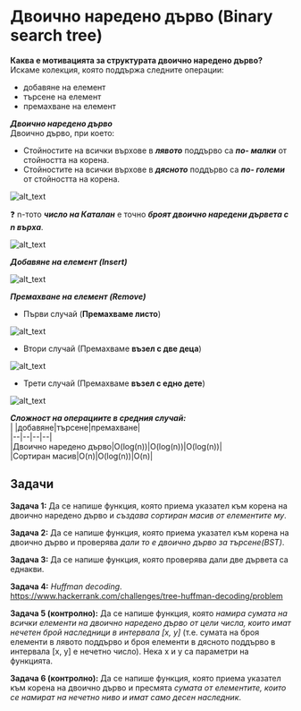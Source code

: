 # Двоично наредено дърво (Binary search tree)

**Каква е мотивацията за структурата двоично наредено дърво?**  
Искаме колекция, която поддържа следните операции:  
- добавяне на елемент  
- търсене на елемент  
- премахване на елемент  

***Двоично наредено дърво***  
Двоично дърво, при което:  
- Стойностите на всички върхове в ***лявото*** поддърво са ***по- малки*** от стойността на корена.  
- Стойностите на всички върхове в ***дясното*** поддърво са ***по- големи*** от стойността на корена.  

![alt_text](https://i.ibb.co/nfc67cY/BST.png)

:question: n-тото ***число на Каталан*** е точно ***броят двоично наредени дървета с n върха***.  

![alt_text](https://i.ibb.co/BzW1ccs/Catalan.png)

***Добавяне на елемент (Insert)***  

![alt_text](https://i.ibb.co/k0QddwB/Insert-in-BST.png)

***Премахване на елемент (Remove)***  
- Първи случай (**Премахваме листо**)  

![alt_text](https://i.ibb.co/WB9wLQX/Remove-first-case.png)

-  Втори случай (Премахваме **възел с две деца**)  

![alt_text](https://i.ibb.co/2cKJkkv/Remove-second-case.png)

-  Трети случай (Премахваме **възел с едно дете**)  

![alt_text](https://i.ibb.co/GknvGwn/Remove-third-case.png)

***Сложност на операциите в средния случай:***  
| |добавяне|търсене|премахване|  
|--|--|--|--|  
|Двоично наредено дърво|O(log(n))|O(log(n))|O(log(n))|  
|Сортиран масив|O(n)|O(log(n))|O(n)|  

## Задачи

**Задача 1:** Да се напише функция, която приема указател към корена на двоично наредено дърво и *създава сортиран масив от елементите му*.  

**Задача 2:** Да се напише функция, която приема указател към корена на двоично дърво и проверява *дали то е двоично дърво за търсене(BST)*.  

**Задача 3:** Да се напише функция, която проверява дали две дървета са еднакви.

**Задача 4:** *Huffman decoding*.  
https://www.hackerrank.com/challenges/tree-huffman-decoding/problem  

**Задача 5 (контролно):** Да се напише функция, която *намира сумата на всички елементи на двоично наредено дърво от цели числа, които имат нечетен брой наследници в интервала [x, y]*
(т.е. сумата на броя елементи в лявото поддърво и броя елементи в дясното поддърво в интервала [x, y] е нечетно число).
Нека x и y са параметри на функцията.  

**Задача 6 (контролно):** Да се напише функция, която приема указател към корена на двоично дърво и пресмята *сумата от елементите, които се намират на нечетно ниво и имат само десен наследник*.  
